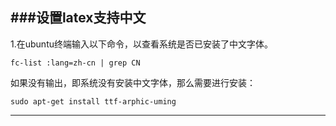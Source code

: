 ###设置latex支持中文
----

1.在ubuntu终端输入以下命令，以查看系统是否已安装了中文字体。
````
fc-list :lang=zh-cn | grep CN
````
如果没有输出，即系统没有安装中文字体，那么需要进行安装：
````
sudo apt-get install ttf-arphic-uming
````

---